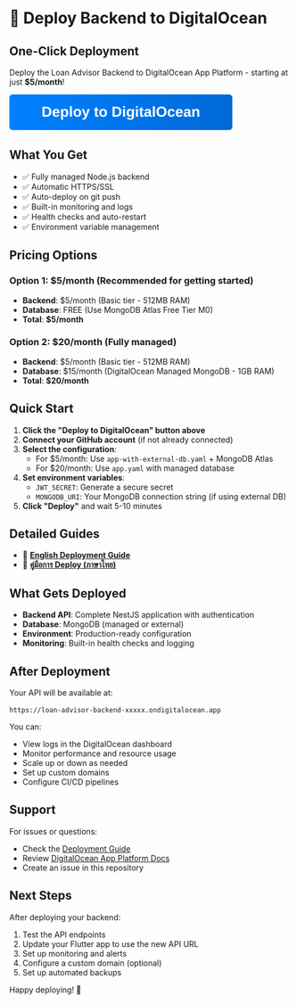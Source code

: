 # 🚀 Deploy Backend to DigitalOcean

## One-Click Deployment

Deploy the Loan Advisor Backend to DigitalOcean App Platform - starting at just **$5/month**!

[![Deploy to DigitalOcean](backend/.do/deploy-button.svg)](https://cloud.digitalocean.com/apps/new?repo=https://github.com/somkheartk/loan-advisor/tree/main)

## What You Get

- ✅ Fully managed Node.js backend
- ✅ Automatic HTTPS/SSL
- ✅ Auto-deploy on git push
- ✅ Built-in monitoring and logs
- ✅ Health checks and auto-restart
- ✅ Environment variable management

## Pricing Options

### Option 1: $5/month (Recommended for getting started)
- **Backend**: $5/month (Basic tier - 512MB RAM)
- **Database**: FREE (Use MongoDB Atlas Free Tier M0)
- **Total**: **$5/month**

### Option 2: $20/month (Fully managed)
- **Backend**: $5/month (Basic tier - 512MB RAM)
- **Database**: $15/month (DigitalOcean Managed MongoDB - 1GB RAM)
- **Total**: **$20/month**

## Quick Start

1. **Click the "Deploy to DigitalOcean" button above**
2. **Connect your GitHub account** (if not already connected)
3. **Select the configuration**:
   - For $5/month: Use `app-with-external-db.yaml` + MongoDB Atlas
   - For $20/month: Use `app.yaml` with managed database
4. **Set environment variables**:
   - `JWT_SECRET`: Generate a secure secret
   - `MONGODB_URI`: Your MongoDB connection string (if using external DB)
5. **Click "Deploy"** and wait 5-10 minutes

## Detailed Guides

- 📖 **[English Deployment Guide](backend/.do/DEPLOYMENT_GUIDE.md)**
- 📖 **[คู่มือการ Deploy (ภาษาไทย)](backend/.do/DEPLOYMENT_GUIDE_TH.md)**

## What Gets Deployed

- **Backend API**: Complete NestJS application with authentication
- **Database**: MongoDB (managed or external)
- **Environment**: Production-ready configuration
- **Monitoring**: Built-in health checks and logging

## After Deployment

Your API will be available at:
```
https://loan-advisor-backend-xxxxx.ondigitalocean.app
```

You can:
- View logs in the DigitalOcean dashboard
- Monitor performance and resource usage
- Scale up or down as needed
- Set up custom domains
- Configure CI/CD pipelines

## Support

For issues or questions:
- Check the [Deployment Guide](backend/.do/DEPLOYMENT_GUIDE.md)
- Review [DigitalOcean App Platform Docs](https://docs.digitalocean.com/products/app-platform/)
- Create an issue in this repository

## Next Steps

After deploying your backend:
1. Test the API endpoints
2. Update your Flutter app to use the new API URL
3. Set up monitoring and alerts
4. Configure a custom domain (optional)
5. Set up automated backups

Happy deploying! 🎉
